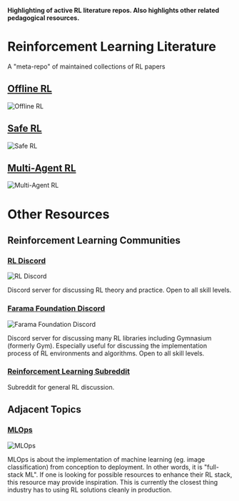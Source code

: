 **Highlighting of active RL literature repos. Also highlights other related pedagogical resources.**

# Reinforcement Learning Literature
A "meta-repo" of maintained collections of RL papers

## [Offline RL](https://github.com/hanjuku-kaso/awesome-offline-rl)
![Offline RL](https://img.shields.io/github/last-commit/hanjuku-kaso/awesome-offline-RL)

## [Safe RL](https://github.com/chauncygu/Safe-Reinforcement-Learning-Baselines)
![Safe RL](https://img.shields.io/github/last-commit/chauncygu/Safe-Reinforcement-Learning-Baselines)

## [Multi-Agent RL](https://github.com/LantaoYu/MARL-Papers)
![Multi-Agent RL](https://img.shields.io/github/last-commit/LantaoYu/MARL-Papers)

# Other Resources
## Reinforcement Learning Communities
### [RL Discord](https://discord.gg/jaHQEnjqnh)
![RL Discord](https://img.shields.io/discord/765294874832273419)

Discord server for discussing RL theory and practice. Open to all skill levels.

### [Farama Foundation Discord](https://discord.gg/bnJ6kubTg6)
![Farama Foundation Discord](https://img.shields.io/discord/961771112864313344)

Discord server for discussing many RL libraries including Gymnasium (formerly Gym). Especially useful for discussing the implementation process of RL environments and algorithms. Open to all skill levels.

### [Reinforcement Learning Subreddit](https://www.reddit.com/r/reinforcementlearning/)

Subreddit for general RL discussion.

## Adjacent Topics
### [MLOps](https://github.com/visenger/awesome-mlops)
![MLOps](https://img.shields.io/github/last-commit/visenger/awesome-mlops)

MLOps is about the implementation of machine learning (eg. image classification) from conception to deployment. In other words, it is "full-stack ML". If one is looking for possible resources to enhance their RL stack, this resource may provide inspiration. This is currently the closest thing industry has to using RL solutions cleanly in production.
